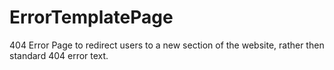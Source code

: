 # ErrorTemplatePage
404 Error Page to redirect users to a new section of the website, rather then standard 404 error text.
